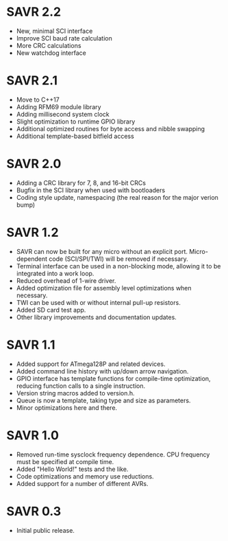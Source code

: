 # SAVR 2.2
  * New, minimal SCI interface
  * Improve SCI baud rate calculation
  * More CRC calculations
  * New watchdog interface

# SAVR 2.1
  * Move to C++17
  * Adding RFM69 module library
  * Adding millisecond system clock
  * Slight optimization to runtime GPIO library
  * Additional optimized routines for byte access and nibble swapping
  * Additional template-based bitfield access

# SAVR 2.0
  * Adding a CRC library for 7, 8, and 16-bit CRCs
  * Bugfix in the SCI library when used with bootloaders
  * Coding style update, namespacing (the real reason for the major verion bump)

# SAVR 1.2
  * SAVR can now be built for any micro without an explicit port. Micro-dependent code (SCI/SPI/TWI) will be removed if necessary.
  * Terminal interface can be used in a non-blocking mode, allowing it to be integrated into a work loop.
  * Reduced overhead of 1-wire driver.
  * Added optimization file for assembly level optimizations when necessary.
  * TWI can be used with or without internal pull-up resistors.
  * Added SD card test app.
  * Other library improvements and documentation updates.

# SAVR 1.1
  * Added support for ATmega128P and related devices.
  * Added command line history with up/down arrow navigation.
  * GPIO interface has template functions for compile-time optimization, reducing function calls to a single instruction.
  * Version string macros added to version.h.
  * Queue is now a template, taking type and size as parameters.
  * Minor optimizations here and there.

# SAVR 1.0
  * Removed run-time sysclock frequency dependence. CPU frequency must be specified at compile time.
  * Added "Hello World!" tests and the like.
  * Code optimizations and memory use reductions.
  * Added support for a number of different AVRs.

# SAVR 0.3
  * Initial public release.
